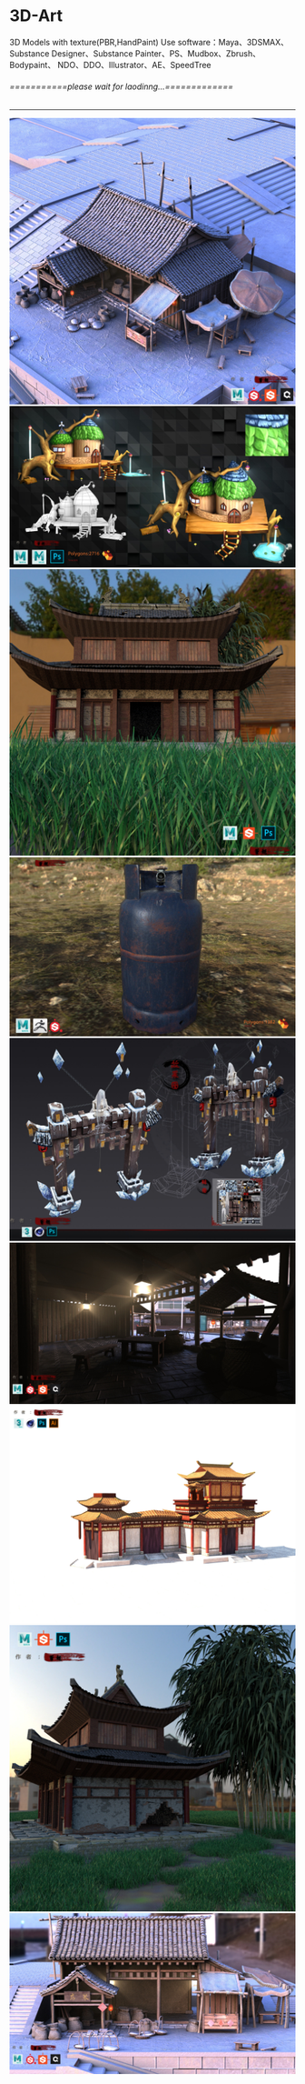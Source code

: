 # 3D-Art
3D Models with texture(PBR,HandPaint)
Use software：Maya、3DSMAX、Substance Designer、Substance Painter、PS、Mudbox、Zbrush、Bodypaint、
NDO、DDO、Illustrator、AE、SpeedTree
###### ===========please wait for laodinng...=============
------------
[![](https://github.com/HyrChao/3D-Art/blob/master/3D/05-2.jpg?raw=true)](https://github.com/HyrChao/3D-Art/blob/master/3D/05-2.jpg?raw=true)
[![](https://github.com/HyrChao/3D-Art/blob/master/3D/04.jpg?raw=true)](https://github.com/HyrChao/3D-Art/blob/master/3D/04.jpg?raw=true)
[![](https://github.com/HyrChao/3D-Art/blob/master/3D/03-3.jpg?raw=true)](https://github.com/HyrChao/3D-Art/blob/master/3D/03-3.jpg?raw=true)
[![](https://github.com/HyrChao/3D-Art/blob/master/3D/06-1.jpg?raw=true)](https://github.com/HyrChao/3D-Art/blob/master/3D/06-1.jpg?raw=true)
[![](https://github.com/HyrChao/3D-Art/blob/master/3D/1.jpg?raw=true)](https://github.com/HyrChao/3D-Art/blob/master/3D/1.jpg?raw=true)
[![](https://github.com/HyrChao/3D-Art/blob/master/3D/05-3.jpg?raw=true)](https://github.com/HyrChao/3D-Art/blob/master/3D/05-3.jpg?raw=true)
[![](https://github.com/HyrChao/3D-Art/blob/master/3D/02.jpg?raw=true)](https://github.com/HyrChao/3D-Art/blob/master/3D/02.jpg?raw=true)
[![](https://github.com/HyrChao/3D-Art/blob/master/3D/03-2.jpg?raw=true)](https://github.com/HyrChao/3D-Art/blob/master/3D/03-2.jpg?raw=true)
[![](https://github.com/HyrChao/3D-Art/blob/master/3D/05.jpg?raw=true)](https://github.com/HyrChao/3D-Art/blob/master/3D/05.jpg?raw=true)

